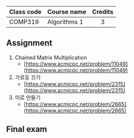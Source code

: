 | Class code | Course name  | Credits |
| ---------- | ------------ | :-----: |
| COMP319    | Algorithms 1 |    3    |

## Assignment

1. Chained Matrix Multiplication
   - [https://www.acmicpc.net/problem/11049](https://www.acmicpc.net/problem/11049)
2. 가로등 끄기
   - [https://www.acmicpc.net/problem/2315](https://www.acmicpc.net/problem/2315)
3. 미로 만들기
   - [https://www.acmicpc.net/problem/2665](https://www.acmicpc.net/problem/2665)

## Final exam
